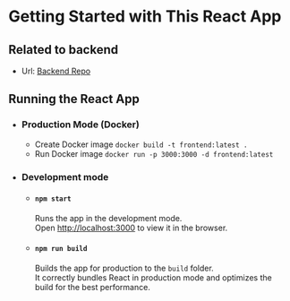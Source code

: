 # Getting Started with This React App

## Related to backend
- Url: [Backend Repo](https://github.com/enmanuel23x/docker_test_backend)
## Running the React App
- ### Production Mode (Docker)
    - Create Docker image `docker build -t frontend:latest .`
    - Run Docker image `docker run -p 3000:3000 -d frontend:latest`

- ### Development mode
    - #### `npm start`
        Runs the app in the development mode.\
        Open [http://localhost:3000](http://localhost:3000) to view it in the browser.

    - #### `npm run build`
        Builds the app for production to the `build` folder.\
        It correctly bundles React in production mode and optimizes the build for the best performance.